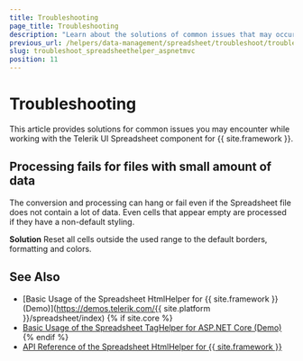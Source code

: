 ```yaml
---
title: Troubleshooting
page_title: Troubleshooting
description: "Learn about the solutions of common issues that may occur while working with Telerik UI Spreadsheet component for {{ site.framework }}."
previous_url: /helpers/data-management/spreadsheet/troubleshoot/troubleshooting, /helpers/data-management/spreadsheet/troubleshooting
slug: troubleshoot_spreadsheethelper_aspnetmvc
position: 11
---
```


# Troubleshooting

This article provides solutions for common issues you may encounter while working with the Telerik UI Spreadsheet component for {{ site.framework }}.

## Processing fails for files with small amount of data

The conversion and processing can hang or fail even if the Spreadsheet file does not contain a lot of data. Even cells that appear empty are processed if they have a non-default styling.

**Solution** Reset all cells outside the used range to the default borders, formatting and colors.

## See Also

* [Basic Usage of the Spreadsheet HtmlHelper for {{ site.framework }} (Demo)](https://demos.telerik.com/{{ site.platform }}/spreadsheet/index)
{% if site.core %}
* [Basic Usage of the Spreadsheet TagHelper for ASP.NET Core (Demo)](https://demos.telerik.com/aspnet-core/spreadsheet/index)
{% endif %}
* [API Reference of the Spreadsheet HtmlHelper for {{ site.framework }}](/api/spreadsheet)
